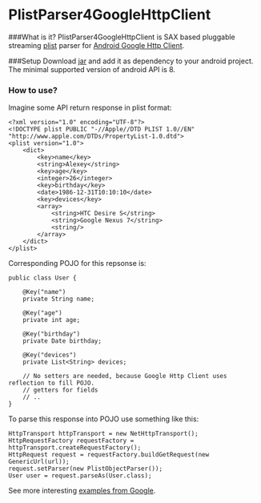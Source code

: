 PlistParser4GoogleHttpClient
============================

###What is it?
PlistParser4GoogleHttpClient is SAX based pluggable streaming [plist](http://en.wikipedia.org/wiki/Property_list) parser for [Android Google Http Client](https://code.google.com/p/google-http-java-client).

###Setup
Download [jar](https://github.com/danikula/PlistParser4GoogleHttpClient/blob/master/PlistParser4GoogleHttpClient-0.1.jar) and add it as dependency to your android project. The minimal supported version of android API is 8.

### How to use?
Imagine some API return response in plist format:
```
<?xml version="1.0" encoding="UTF-8"?>
<!DOCTYPE plist PUBLIC "-//Apple//DTD PLIST 1.0//EN" "http://www.apple.com/DTDs/PropertyList-1.0.dtd">
<plist version="1.0">
    <dict>
        <key>name</key>
        <string>Alexey</string>
        <key>age</key>
        <integer>26</integer>
        <key>birthday</key>
        <date>1986-12-31T10:10:10</date>
        <key>devices</key>
        <array>
            <string>HTC Desire S</string>
            <string>Google Nexus 7</string>
            <string/>
        </array>
    </dict>
</plist>        
```

Corresponding POJO for this repsonse is:
```
public class User {

    @Key("name")
    private String name;

    @Key("age")
    private int age;

    @Key("birthday")
    private Date birthday;

    @Key("devices")
    private List<String> devices;
    
    // No setters are needed, because Google Http Client uses reflection to fill POJO. 
    // getters for fields
    // ..
}    
```

To parse this response into POJO use something like this:
```
HttpTransport httpTransport = new NetHttpTransport();
HttpRequestFactory requestFactory = httpTransport.createRequestFactory();
HttpRequest request = requestFactory.buildGetRequest(new GenericUrl(url));
request.setParser(new PlistObjectParser());
User user = request.parseAs(User.class);
```
See more interesting [examples from Google](https://code.google.com/p/google-http-java-client/wiki/Samples).



